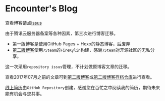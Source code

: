 # Encounter's Blog
查看博客请点[issus](https://github.com/xingbofeng/xingbofeng.github.io/issues)

由于腾讯云服务器备案等各种因素，第三次进行博客迁移。

* 第一版博客是使用GitHub Pages + Hexo的静态博客，后废弃
* [第二版博客](http://angryzhangzhe.cn)使用`75team`的`FireKylin`构建，感谢`75team`对开源社区的无私分享。

这一次采用`repository issus`管理，不计划做原博客文章的迁移。

查看2017年07月之前的文章可到[第二版博客](http://angryzhangzhe.cn)或[第二版博客存档仓库](https://github.com/xingbofeng/blog)进行查看。

[线上简历](https://github.com/xingbofeng/Encounter-CV)由`GitHub Repository`创建，感谢您在百忙之中阅读我的简历，期待未来能有机会与您共事。